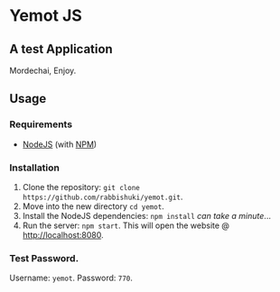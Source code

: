 # Yemot JS
## A test Application

Mordechai, Enjoy.

## Usage
### Requirements
* [NodeJS](http://nodejs.org/) (with [NPM](https://www.npmjs.org/))

### Installation
1. Clone the repository: `git clone https://github.com/rabbishuki/yemot.git`.
2. Move into the new directory `cd yemot`.
3. Install the NodeJS dependencies: `npm install` *can take a minute*...
4. Run the server: `npm start`. This will open the website @ [http://localhost:8080](http://localhost:8080).

### Test Password.
Username: `yemot`.
Password: `770`.